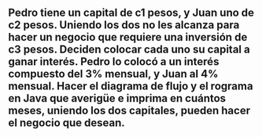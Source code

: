 ## Pedro tiene un capital de c1 pesos, y Juan uno de c2 pesos. Uniendo los dos no les alcanza para hacer un negocio que requiere una inversión de c3 pesos. Deciden colocar cada uno su capital a ganar interés. Pedro lo colocó a un interés compuesto del 3% mensual, y Juan al 4% mensual. Hacer el diagrama de flujo y el   rograma en Java que averigüe e imprima en cuántos meses, uniendo los dos capitales, pueden hacer el negocio que desean.
